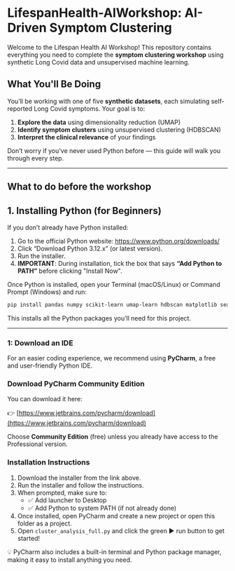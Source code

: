 # LifespanHealth-AIWorkshop: AI-Driven Symptom Clustering

Welcome to the Lifespan Health AI Workshop! This repository contains everything you need to complete the **symptom clustering workshop** using synthetic Long Covid data and unsupervised machine learning.

## What You'll Be Doing

You’ll be working with one of five **synthetic datasets**, each simulating self-reported Long Covid symptoms. Your goal is to:

1. **Explore the data** using dimensionality reduction (UMAP)
2. **Identify symptom clusters** using unsupervised clustering (HDBSCAN)
3. **Interpret the clinical relevance** of your findings

Don’t worry if you’ve never used Python before — this guide will walk you through every step.

---
## What to do before the workshop

## 1. Installing Python (for Beginners)

If you don’t already have Python installed:

1. Go to the official Python website: https://www.python.org/downloads/
2. Click “Download Python 3.12.x” (or latest version).
3. Run the installer.
4. **IMPORTANT**: During installation, tick the box that says **“Add Python to PATH”** before clicking "Install Now".

Once Python is installed, open your Terminal (macOS/Linux) or Command Prompt (Windows) and run:

```bash
pip install pandas numpy scikit-learn umap-learn hdbscan matplotlib seaborn
```

This installs all the Python packages you’ll need for this project.


---

### 1: Download an IDE 
For an easier coding experience, we recommend using **PyCharm**, a free and user-friendly Python IDE.

### Download PyCharm Community Edition

You can download it here:

👉 [https://www.jetbrains.com/pycharm/download](https://www.jetbrains.com/pycharm/download)

Choose **Community Edition** (free) unless you already have access to the Professional version.

### Installation Instructions

1. Download the installer from the link above.
2. Run the installer and follow the instructions.
3. When prompted, make sure to:
   - ✅ Add launcher to Desktop
   - ✅ Add Python to system PATH (if not already done)
4. Once installed, open PyCharm and create a new project or open this folder as a project.
5. Open `cluster_analysis_full.py` and click the green ▶️ run button to get started!

💡 PyCharm also includes a built-in terminal and Python package manager, making it easy to install anything you need.








